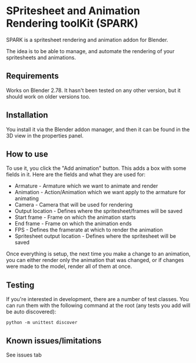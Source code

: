 # SPritesheet and Animation Rendering toolKit (SPARK)

SPARK is a spritesheet rendering and animation addon for Blender.

The idea is to be able to manage, and automate the rendering of your spritesheets and animations.

## Requirements

Works on Blender 2.78. It hasn't been tested on any other version, but it should work on older versions too.

## Installation

You install it via the Blender addon manager, and then it can be found in the 3D view in the properties panel.

## How to use

To use it, you click the "Add animation" button. This adds a box with some fields in it. Here are the fields and what they are used for:
* Armature - Armature which we want to animate and render
* Animation - Action/Animation which we want apply to the armature for animating
* Camera - Camera that will be used for rendering
* Output location - Defines where the spritesheet/frames will be saved
* Start frame - Frame on which the animation starts
* End frame - Frame on which the animation ends
* FPS - Defines the framerate at which to render the animation
* Spritesheet output location - Defines where the spritesheet will be saved

Once everything is setup, the next time you make a change to an animation, you can either render only the animation that was changed, or if changes were made to the model, render all of them at once.

## Testing

If you're interested in development, there are a number of test classes. You can run them with the following command at the root (any tests you add will be auto discovered):

```
python -m unittest discover
```

## Known issues/limitations

See issues tab
